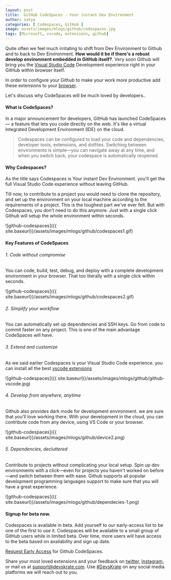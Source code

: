```yaml
---
layout: post
title:  GitHub CodeSpaces - Your instant Dev Environment
author: satya
categories: [ Codespaces, GitHub ]
image: assets/images/mlogs/github/codespaces.jpg
tags: [Microsoft, vscode, extensions, github]
---
```



Quite often we feel much irritating to shift from Dev Environment to Github and to back to Dev Environment.
**How would it be if there's a robust develop environment embedded in GitHub itself?**. Very soon Github will bring you the [Visual Studio Code](https://devskrate.com/configure-vscode-like-a-pro/) Development experience right in your GitHub within browser itself.

In order to configure your Github to make your work more productive add these extensions to your [browser](https://devskrate.com/best-extensions-for-github-part-1/).

Let's discuss why CodeSpaces will be much loved by developers..

#### What is CodeSpaces?

In a major announcement for developers, GitHub has launched CodeSpaces — a feature that lets you code directly on the web. It's like a virtual Integrated Development Environment (IDE) on the cloud.

> Codespaces can be configured to load your code and dependencies, developer tools, extensions, and dotfiles. Switching between environments is simple—you can navigate away at any time, and when you switch back, your codespace is automatically reopened.

#### Why Codespaces?

As the title says Codespaces is Your instant Dev Environment. you'll get the full Visual Studio Code experience without leaving GitHub. 

Till now, to contribute to a project you would need to clone the repository, and set up the environment on your local machine according to the requirements of a project. This is the toughest part we've ever felt.
But with Codespaces, you don’t need to do this anymore. Just with a single click Github will setup the whole environment within seconds.

![github-codespaces]({{ site.baseurl}}/assets/images/mlogs/github/codespaces1.gif)

#### Key Features of CodeSpaces

###### 1. Code without compromise

You can code, build, test, debug, and deploy with a complete development environment in your browser. That too literally with a single click within seconds.

![github-codespaces]({{ site.baseurl}}/assets/images/mlogs/github/codespaces2.gif)

###### 2. Simplify your workflow

You can automatically set up dependencies and SSH keys. Go from code to commit faster on any project. This is one of the main advantage CodeSpaces will have.

###### 3. Extend and customize

As we said earlier Codespaces is your Visual Studio Code experience. you can install all the best [vscode extensions](https://devskrate.com/configure-vscode-like-a-pro/)

![github-codespaces]({{ site.baseurl}}/assets/images/mlogs/github/github-vscode.jpg)

###### 4. Develop from anywhere, anytime

Github also provides dark mode for development environment. we are sure that you'll love working there.
With your development in the cloud, you can contribute code from any device, using VS Code or your browser.

![github-codespaces]({{ site.baseurl}}/assets/images/mlogs/github/device2.png)

###### 5. Dependencies, decluttered
Contribute to projects without complicating your local setup. Spin up dev environments with a click—even for projects you haven't worked on before—and switch between them with ease. Github supports all popular development programming languages support to make sure that you will have a great experience.

![github-codespaces]({{ site.baseurl}}/assets/images/mlogs/github/dependecies-1.png)

#### Signup for beta now.
Codespaces is available in beta. Add yourself to our early-access list to be one of the first to use it.
Codespaces will be available to a small group of GitHub users while in limited beta. Over time, more users will have access to the beta based on availability and sign up date.

[Request Early Access](https://github.com/features/codespaces/signup) for Github CodeSpaces.

Share your most loved extensions and your feedback on [twitter](https://twitter.com/devskrate), [Instagram](https://instagram.com/devskrate), or mail us at [support@devskrate.com](mailto:support@devskrate.com). Use [#DevsKrate](https://devskrate.com) on any social media platforms we will reach out to you.

